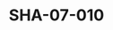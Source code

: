 ---
pid: SHA-07-010
title: SHA-07-010
language: en
original_label: 
rights: Sharhabil Ahmed
location_of_original: Sharhabil Ahmed
photographer_or_studio: 
scanned_from: photograph 10.4 by 16.8
_date: 8/9/1977
location: Khartoum, Civil Aviation Club
description: Sharhabil Ahmed Kamil Hussain and 'Ali Yagoub Kabashi performing
additional_notes: 
permission_display: 'yes'
on_server: 'no'
on_website: 'no'
permalink: /photopages/en/SHA-07-010
layout: photo-page
---